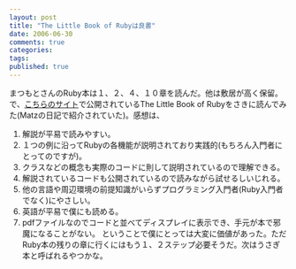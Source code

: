 ```yaml
---
layout: post
title: "The Little Book of Rubyは良書"
date: 2006-06-30
comments: true
categories:
tags:
published: true
---
```



まつもとさんのRuby本は１、２、４、１０章を読んだ。他は敷居が高く保留。で、[こちらのサイト](http://www.sapphiresteel.com/)で公開されているThe Little Book of Rubyをさきに読んでみた(Matzの日記で紹介されていた)。感想は、
1. 解説が平易で読みやすい。
2. １つの例に沿ってRubyの各機能が説明されており実践的(もちろん入門者にとってのですが)。
3. クラスなどの概念も実際のコードに則して説明されているので理解できる。
4. 解説されているコードも公開されているので読みながら試せるしいじれる。
5. 他の言語や周辺環境の前提知識がいらずプログラミング入門者(Ruby入門者でなく)にやさしい。
6. 英語が平易で僕にも読める。
7. pdfファイルなのでコードと並べてディスプレイに表示でき、手元が本で邪魔になることがない。
ということで僕にとっては大変に価値があった。ただRuby本の残りの章に行くにはもう１、２ステップ必要そうだ。次はうさぎ本と呼ばれるやつかな。
